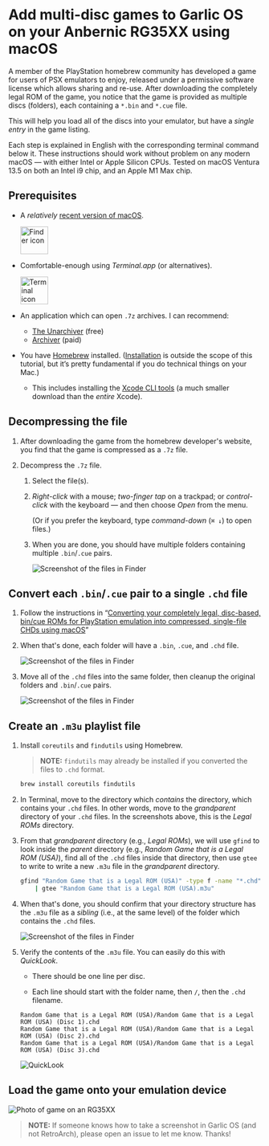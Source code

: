# Add multi-disc games to Garlic OS on your Anbernic RG35XX using macOS

A member of the PlayStation homebrew community has developed a game for users of PSX emulators to enjoy, released under a permissive software license which allows sharing and re-use. After downloading the completely legal ROM of the game, you notice that the game is provided as multiple discs (folders), each containing a `*.bin` and `*.cue` file.

This will help you load all of the discs into your emulator, but have a _single entry_ in the game listing.

Each step is explained in English with the corresponding terminal command below it. These instructions should work without problem on any modern macOS — with either Intel or Apple Silicon CPUs. Tested on macOS Ventura 13.5 on both an Intel i9 chip, and an Apple M1 Max chip.

## Prerequisites

* A _relatively_ [recent version of macOS](https://gist.github.com/skyzyx/225b59847be31b39d3d19c3a1c006862).

    <div><img src="images/finder@2x.png" alt="Finder icon" width="55"></div>

* Comfortable-enough using _Terminal.app_ (or alternatives).

    <div><img src="images/terminal@2x.png" alt="Terminal icon" width="55"></div>

* An application which can open `.7z` archives. I can recommend:

    * [The Unarchiver](https://apps.apple.com/us/app/the-unarchiver/id425424353?mt=12) (free)
    * [Archiver](https://archiverapp.com) (paid)

* You have [Homebrew](https://brew.sh) installed. ([Installation](https://mac.install.guide/homebrew/index.html) is outside the scope of this tutorial, but it’s pretty fundamental if you do technical things on your Mac.)

    * This includes installing the [Xcode CLI tools](https://mac.install.guide/homebrew/2.html) (a much smaller download than the _entire_ Xcode).

## Decompressing the file

1. After downloading the game from the homebrew developer's website, you find that the game is compressed as a `.7z` file.

1. Decompress the `.7z` file.

    1. Select the file(s).

    1. _Right-click_ with a mouse; _two-finger tap_ on a trackpad; or _control-click_ with the keyboard — and then choose _Open_ from the menu.

        (Or if you prefer the keyboard, type _command-down_ (`⌘ ↓`) to open files.)

    1. When you are done, you should have multiple folders containing multiple `.bin`/`.cue` pairs.

        ![Screenshot of the files in Finder](images/multi-disc-start@2x.png)

## Convert each `.bin`/`.cue` pair to a single `.chd` file

1. Follow the instructions in “[Converting your completely legal, disc-based, bin/cue ROMs for PlayStation emulation into compressed, single-file CHDs using macOS](bin-cue-chd.en_us.md)”

1. When that's done, each folder will have a `.bin`, `.cue`, and `.chd` file.

    ![Screenshot of the files in Finder](images/multi-disc-chd@2x.png)

1. Move all of the `.chd` files into the same folder, then cleanup the original folders and `.bin`/`.cue` pairs.

    ![Screenshot of the files in Finder](images/multi-disc-cleaned-up@2x.png)

## Create an `.m3u` playlist file

1. Install `coreutils` and `findutils` using Homebrew.

    > **NOTE:** `findutils` may already be installed if you converted the files to `.chd` format.

    ```bash
    brew install coreutils findutils
    ```

1. In Terminal, move to the directory which _contains_ the directory, which contains your `.chd` files. In other words, move to the _grandparent_ directory of your `.chd` files. In the screenshots above, this is the _Legal ROMs_ directory.

1. From that _grandparent_ directory (e.g., _Legal ROMs_), we will use `gfind` to look inside the _parent_ directory (e.g., _Random Game that is a Legal ROM (USA)_), find all of the `.chd` files inside that directory, then use `gtee` to write to write a new `.m3u` file in the _grandparent_ directory.

    ```bash
    gfind "Random Game that is a Legal ROM (USA)" -type f -name "*.chd" \
        | gtee "Random Game that is a Legal ROM (USA).m3u"
    ```

1. When that's done, you should confirm that your directory structure has the `.m3u` file as a _sibling_ (i.e., at the same level) of the folder which contains the `.chd` files.

    ![Screenshot of the files in Finder](images/multi-disc-finder-m3u@2x.png)

1. Verify the contents of the `.m3u` file. You can easily do this with _QuickLook_.

    * There should be one line per disc.

    * Each line should start with the folder name, then `/`, then the `.chd` filename.

    ```plain
    Random Game that is a Legal ROM (USA)/Random Game that is a Legal ROM (USA) (Disc 1).chd
    Random Game that is a Legal ROM (USA)/Random Game that is a Legal ROM (USA) (Disc 2).chd
    Random Game that is a Legal ROM (USA)/Random Game that is a Legal ROM (USA) (Disc 3).chd
    ```

    ![QuickLook](images/multi-disc-quicklook@2x.png)

## Load the game onto your emulation device

![Photo of game on an RG35XX](images/multi-disc-rg35xx.jpg)

> **NOTE:** If someone knows how to take a screenshot in Garlic OS (and not RetroArch), please open an issue to let me know. Thanks!
